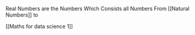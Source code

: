Real Numbers are the Numbers Which Consists all Numbers From [[Natural Numbers]] to 



[[Maths for data science 1]]



